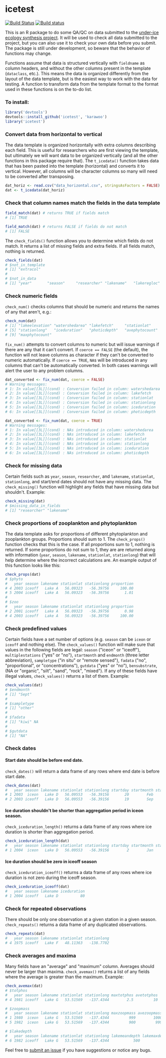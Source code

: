 # icetest

[![Build Status](https://api.travis-ci.org/karawoo/icetest.png)](https://travis-ci.org/karawoo/icetest)
[![Build status](https://ci.appveyor.com/api/projects/status/vce9mxrisirn94rt?svg=true)](https://ci.appveyor.com/project/karawoo/icetest)

This is an R package to do some QA/QC on data submitted to the
[under-ice ecology synthesis project](https://www.nceas.ucsb.edu/underice).
It will be used to check all data submitted to the project, but you can also
use it to check your own data before you submit. The package is still under
development, so beware that the behavior of functions may change.

Functions assume that data is structured vertically with `fieldname` as column
headers, and without the other columns present in the template (`dataclass`,
etc.). This means the data is organized differently from the layout of the data
template, but is the easiest way to work with the data for testing. A function
to transform data from the template format to the format used in these
functions is on the to-do list.

### To install:

```r
library('devtools')
devtools::install_github('icetest', 'karawoo')
library('icetest')
```

### Convert data from horizontal to vertical

The data template is organized horizontally with extra columns describing each
field. This is useful for researchers who are first viewing the template, but
ultimately we will want data to be organized vertically (and all the other
functions in this package require that). The `t_icedata()` function takes data
that has been pasted into the template (horizontal) and converts it to
vertical. However, all columns will be character columns so many will need to be
converted after transposing.

```r
dat_horiz <- read.csv("data_horizontal.csv", stringsAsFactors = FALSE)
dat <- t_icedata(dat_horiz)
```

### Check that column names match the fields in the data template

```r
field_match(dat) # returns TRUE if fields match
# [1] TRUE

field_match(dat) # returns FALSE if fields do not match
# [1] FALSE
```

The `check_fields()` function allows you to determine which fields do not
match. It returns a list of missing fields and extra fields. If all fields
match, nothing is returned.

```r
check_fields(dat)
# $not_in_template
# [1] "extracol"
#
# $not_in_data
# [1] "year"       "season"     "researcher" "lakename"   "lakeregloc"
```

### Check numeric fields

`check_num()` checks columns that should be numeric and returns the names of any
that aren't, e.g.:

```r
check_num(dat)
# [1] "lakeelevation" "watershedarea" "lakefetch"     "stationlat"
# [5] "stationlong"   "iceduration"   "photicdepth"   "avephytocount"
# [9] "maxphytocount"
```

`fix_num()` attempts to convert columns to numeric but will issue warnings if
there are any that it can't convert. If `coerce == FALSE` (the default), the
function will not leave columns as character if they can't be converted to
numeric automatically. If `coerce == TRUE`, `NA`s will be introduced in any
columns that can't be automatically converted. In both cases warnings will alert
the user to any problem columns.

```r
dat_converted <- fix_num(dat, coerce = FALSE)
# Warning messages:
# 1: In value[[3L]](cond) : Conversion failed in column: watershedarea
# 2: In value[[3L]](cond) : Conversion failed in column: lakefetch
# 3: In value[[3L]](cond) : Conversion failed in column: stationlat
# 4: In value[[3L]](cond) : Conversion failed in column: stationlong
# 5: In value[[3L]](cond) : Conversion failed in column: iceduration
# 6: In value[[3L]](cond) : Conversion failed in column: photicdepth

dat_converted <- fix_num(dat, coerce = TRUE)
# Warning messages:
# 1: In value[[3L]](cond) : NAs introduced in column: watershedarea
# 2: In value[[3L]](cond) : NAs introduced in column: lakefetch
# 3: In value[[3L]](cond) : NAs introduced in column: stationlat
# 4: In value[[3L]](cond) : NAs introduced in column: stationlong
# 5: In value[[3L]](cond) : NAs introduced in column: iceduration
# 6: In value[[3L]](cond) : NAs introduced in column: photicdepth
```

### Check for missing data

Certain fields such as `year`, `season`, `researcher`, and `lakename`,
`stationlat`, `stationlong`, and start/end dates should not have any missing
data. The `check_missing()` function will highlight any fields that have
missing data but shouldn't. Example:


```r
check_missing(dat)
# $missing_data_in_fields
# [1] "researcher" "lakename"
```

### Check proportions of zooplankton and phytoplankton

The data template asks for proportions of different phytoplankton and
zooplankton groups. Proportions should sum to 1. The `check_props()` function
checks that this is the case. If all proportions sum to 1, nothing is returned.
If some proportions do not sum to 1, they are are returned along with
information (`year`, `season`, `lakename`, `stationlat`, `stationlong`) that
will help determine where the incorrect calculations are. An example output of
this function looks like this:

```r
check_props(dat)
# $phyto
#   year season lakename stationlat stationlong proportion
# 4 2003 iceoff   Lake A   56.09323   -56.39756     100.00
# 5 2004 iceoff   Lake A   56.09323   -56.39756       1.01
#
# $zoo
#   year season lakename stationlat stationlong proportion
# 2 2001 iceoff   Lake A   56.09323   -56.39756       0.98
# 4 2003 iceoff   Lake A   56.09323   -56.39756     100.00
```

### Check predefined values

Certain fields have a set number of options (e.g. `season` can be `iceon` or
`iceoff` and nothing else). The `check_values()` function will make sure that
values in the following fields are legal: `season` ("iceon" or "iceoff"),
`multiplestations` ("yes" or "no"), `startmonth` and `endmonth` (three letter
abbreviation), `sampletype` ("in situ" or "remote sensed"), `fadata` ("no",
"proportional", or "concentrations"), `gutdata` ("yes" or "no"), `bensubstrate`,
(NA or "organic", "silt", "sand", "rock", "mixed"). If any of these fields
have illegal values, `check_values()` returns a list of them. Example:

```r
check_values(dat)
# $endmonth
# [1] "Sept"
#
# $sampletype
# [1] "other"
#
# $fadata
# [1] "kiwi" NA
#
# $gutdata
# [1] "NA"
```

### Check dates

#### Start date should be before end date.
`check_dates()` will return a data frame of any rows where end date is before
start date.

```r
check_dates(dat)
#   year season lakename stationlat stationlong startday startmonth startyear endday endmonth endyear
# 1 2003  iceon   Lake D   56.09553   -56.39156       20        Feb      2003      3      Jan    2003
# 2 2003 iceoff   Lake D   56.09553   -56.39156       19        Sep      2003      8      Aug    2003
```

#### Ice duration shouldn't be shorter than aggregation period in iceon season.
`check_iceduration_length()` returns a data frame of any rows where ice
duration is shorter than aggregation period.

```r
check_iceduration_length(dat)
#   year season lakename stationlat stationlong startday startmonth startyear endday endmonth endyear iceduration aggperiod
# 1 2004  iceon   Lake D   56.09553   -56.39156        2        Jan      2004     25      Mar    2004          80   83 days
```

#### Ice duration should be zero in iceoff season
`check_iceduration_iceoff()` returns a data frame of any rows where ice
duration is not zero during the iceoff season.

```r
check_iceduration_iceoff(dat)
#   year season lakename iceduration
# 1 2004 iceoff   Lake D          80
```

### Check for repeated observations

There should be only one observation at a given station in a given season.
`check_repeats()` returns a data frame of any duplicated observations.

```r
check_repeats(dat)
#   year season lakename stationlat stationlong
# 4 1975 iceoff   Lake F   48.11363   -138.7702
```

### Check averages and maxima

Many fields have an "average" and "maximum" column. Averages should never be
larger than maxima. `check_avemax()` returns a list of any fields where the
average is greater than the maximum. Example:

```r
check_avemax(dat)
# $totphos
#   year season lakename stationlat stationlong maxtotphos avetotphos
# 4 1981 iceoff   Lake G   53.51569   -137.4344        2.5         10

# $zoopmass
#   year season lakename stationlat stationlong maxzoopmass avezoopmass
# 1 1980  iceon   Lake G   53.51569   -137.4344         999        1000
# 5 1982  iceon   Lake G   53.51569   -137.4344         900         999

# $lakedepth
#   year season lakename stationlat stationlong lakemeandepth lakemaxdepth
# 6 1982 iceoff   Lake G   53.51569   -137.4344           500          250
```

Feel free to [submit an issue](https://github.com/karawoo/icetest/issues)
if you have suggestions or notice any bugs.
